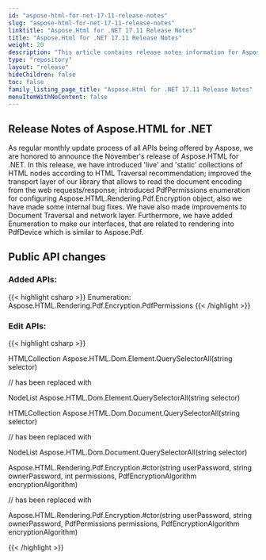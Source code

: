 ```yaml
---
id: "aspose-html-for-net-17-11-release-notes"
slug: "aspose-html-for-net-17-11-release-notes"
linktitle: "Aspose.Html for .NET 17.11 Release Notes"
title: "Aspose.Html for .NET 17.11 Release Notes"
weight: 20
description: "This article contains release notes information for Aspose.HTML for .NET 17.11."
type: "repository"
layout: "release"
hideChildren: false
toc: false
family_listing_page_title: "Aspose.Html for .NET 17.11 Release Notes"
menuItemWithNoContent: false
---
```


## Release Notes of Aspose.HTML for .NET

As regular monthly update process of all APIs being offered by Aspose, we are honored to announce the November's release of Aspose.HTML for .NET. In this release, we have introduced 'live' and 'static' collections of HTML nodes according to HTML Traversal recommendation; improved the transport layer of our library that allows to read the document encoding from the web requests/response; introduced PdfPermissions enumeration for configuring Aspose.HTML.Rendering.Pdf.Encryption object, also we have made some internal bug fixes. We have also made improvements to Document Traversal and network layer. Furthermore, we have added Enumeration to make our interfaces, that are related to rendering into PdfDevice which is similar to Aspose.Pdf.

## Public API changes

### Added APIs:

{{< highlight csharp >}}
 Enumeration: Aspose.HTML.Rendering.Pdf.Encryption.PdfPermissions
{{< /highlight >}}

### Edit APIs:

{{< highlight csharp >}}

 HTMLCollection Aspose.HTML.Dom.Element.QuerySelectorAll(string selector)

// has been replaced with

NodeList Aspose.HTML.Dom.Element.QuerySelectorAll(string selector)

HTMLCollection Aspose.HTML.Dom.Document.QuerySelectorAll(string selector)

// has been replaced with

NodeList Aspose.HTML.Dom.Document.QuerySelectorAll(string selector)

Aspose.HTML.Rendering.Pdf.Encryption.#ctor(string userPassword, string ownerPassword, int permissions, PdfEncryptionAlgorithm encryptionAlgorithm)

// has been replaced with

Aspose.HTML.Rendering.Pdf.Encryption.#ctor(string userPassword, string ownerPassword, PdfPermissions permissions, PdfEncryptionAlgorithm encryptionAlgorithm)

{{< /highlight >}}
